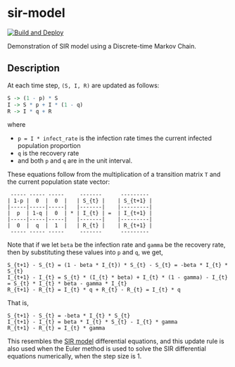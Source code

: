 # sir-model
[![Build and Deploy][ci-img]](https://github.com/luiarthur/sir-model/actions)

Demonstration of SIR model using a Discrete-time Markov Chain.

## Description
At each time step, `(S, I, R)` are updated as follows:

```R
S -> (1 - p) * S
I -> S * p + I * (1 - q)
R -> I * q + R
```

where
- `p = I * infect_rate` is the infection rate times the current infected population proportion
- `q` is the recovery rate
- and both `p` and `q` are in the unit interval.

These equations follow from the multiplication of a transition matrix `T` and the current population state vector:

```
 ----- ----- -----     -------      ---------
| 1-p |  0  |  0  |   | S_{t} |    | S_{t+1} |
|-----|-----|-----|   |-------|    |---------|
|  p  | 1-q |  0  | * | I_{t} | =  | I_{t+1} |
|-----|-----|-----|   |-------|    |---------|
|  0  |  q  |  1  |   | R_{t} |    | R_{t+1} |
 ----- ----- -----     -------      ---------
``` 

Note that if we let `beta` be the infection rate and `gamma` be the recovery
rate, then by substituting these values into `p` and `q`, we get,

```
S_{t+1} - S_{t} = (1 - beta * I_{t}) * S_{t} - S_{t} = -beta * I_{t} * S_{t}
I_{t+1} - I_{t} = S_{t} * (I_{t} * beta) + I_{t} * (1 - gamma) - I_{t} = S_{t} * I_{t} * beta - gamma * I_{t}
R_{t+1} - R_{t} = I_{t} * q + R_{t} - R_{t} = I_{t} * q
```

That is,
```
S_{t+1} - S_{t} = -beta * I_{t} * S_{t}
I_{t+1} - I_{t} = beta * I_{t} * S_{t} - I_{t} * gamma
R_{t+1} - R_{t} = I_{t} * gamma
```

This resembles the [SIR model][sir-model] differential equations, and this
update rule is also used when the Euler method is used to solve the SIR
differential equations numerically, when the step size is 1.

[ci-img]: https://github.com/luiarthur/sir-model/workflows/Build%20and%20Deploy/badge.svg
[sir-model]: https://en.wikipedia.org/wiki/Compartmental_models_in_epidemiology
